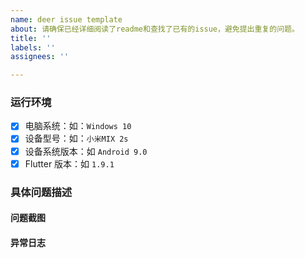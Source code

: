 ```yaml
---
name: deer issue template
about: 请确保已经详细阅读了readme和查找了已有的issue，避免提出重复的问题。
title: ''
labels: ''
assignees: ''

---
```


### 运行环境 ###

- [x] 电脑系统：如：`Windows 10`
- [x] 设备型号：如：`小米MIX 2s`
- [x] 设备系统版本：如 `Android 9.0`
- [x] Flutter 版本：如 `1.9.1`

### 具体问题描述 ###

#### 问题截图  ####

#### 异常日志 ####
